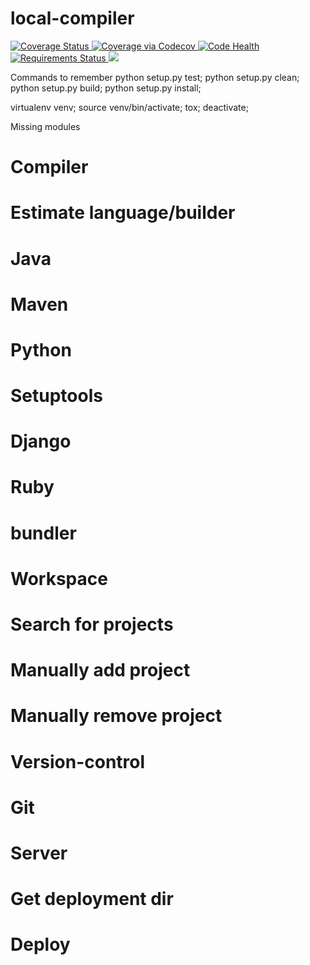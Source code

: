 # local-compiler


<a href='https://coveralls.io/github/seppaleinen/local-compiler?branch=master'>
	<img src='https://coveralls.io/repos/seppaleinen/local-compiler/badge.svg?branch=master&service=github' alt='Coverage Status' />
</a>
<a href="https://codecov.io/github/seppaleinen/local-compiler?branch=master">
  <img src="https://codecov.io/github/seppaleinen/local-compiler/coverage.svg?branch=master" alt="Coverage via Codecov" />
</a>
<a href="https://landscape.io/github/seppaleinen/local-compiler/master">
  <img alt="Code Health" src="https://landscape.io/github/seppaleinen/local-compiler/master/landscape.svg?style=flat"/>
</a>
<a href="https://requires.io/github/seppaleinen/local-compiler/requirements/?branch=master">
	<img src="https://requires.io/github/seppaleinen/local-compiler/requirements.svg?branch=master" alt="Requirements Status" />
</a>
<a href="https://travis-ci.org/seppaleinen/local-compiler">
	<img src="https://travis-ci.org/seppaleinen/local-compiler.svg?branch=master">
</a>

Commands to remember
python setup.py test;
python setup.py clean;
python setup.py build;
python setup.py install;

virtualenv venv;
source venv/bin/activate;
tox;
deactivate;

Missing modules

# Compiler
# 	 Estimate language/builder
#	 Java
#	 	Maven
# 	 Python 
# 	 	Setuptools
#	 	Django 
# 	 Ruby 
# 	 	bundler
# Workspace 
#	 Search for projects
# 	 Manually add project
# 	 Manually remove project
# Version-control
# 	 Git
# Server
#    Get deployment dir
# 	 Deploy 
